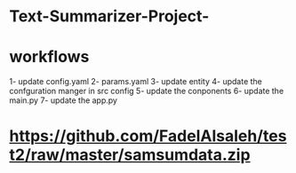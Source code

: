 
# Text-Summarizer-Project-

# workflows

1- update  config.yaml
2- params.yaml
3- update entity 
4- update the confguration manger in src config
5- update the conponents
6- update the main.py
7- update the app.py

# https://github.com/FadelAlsaleh/test2/raw/master/samsumdata.zip